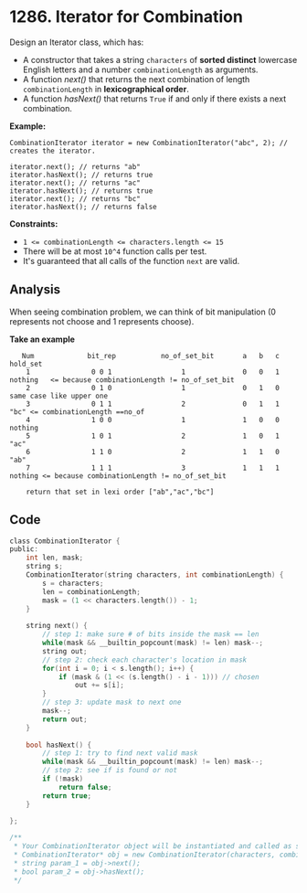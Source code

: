 # 1286. Iterator for Combination

Design an Iterator class, which has:

- A constructor that takes a string `characters` of **sorted distinct** lowercase English letters and a number `combinationLength` as arguments.
- A function *next()* that returns the next combination of length `combinationLength` in **lexicographical order**.
- A function *hasNext()* that returns `True` if and only if there exists a next combination.

 

**Example:**

```
CombinationIterator iterator = new CombinationIterator("abc", 2); // creates the iterator.

iterator.next(); // returns "ab"
iterator.hasNext(); // returns true
iterator.next(); // returns "ac"
iterator.hasNext(); // returns true
iterator.next(); // returns "bc"
iterator.hasNext(); // returns false
```

 

**Constraints:**

- `1 <= combinationLength <= characters.length <= 15`
- There will be at most `10^4` function calls per test.
- It's guaranteed that all calls of the function `next` are valid.

## Analysis

When seeing combination problem, we can think of bit manipulation (0 represents not choose and 1 represents choose).

**Take an example**

```
   Num             bit_rep           no_of_set_bit       a   b   c              hold_set
    1               0 0 1                 1              0   0   1              nothing   <= because combinationLength != no_of_set_bit
    2               0 1 0                 1              0   1   0              same case like upper one
    3               0 1 1                 2              0   1   1              "bc" <= combinationLength ==no_of
    4               1 0 0                 1              1   0   0              nothing
    5               1 0 1                 2              1   0   1               "ac"
    6               1 1 0                 2              1   1   0               "ab"
    7               1 1 1                 3              1   1   1              nothing <= because combinationLength != no_of_set_bit

    return that set in lexi order ["ab","ac","bc"]
```

## Code

```c
class CombinationIterator {
public:
    int len, mask;
    string s;
    CombinationIterator(string characters, int combinationLength) {
        s = characters;
        len = combinationLength;
        mask = (1 << characters.length()) - 1;
    }
    
    string next() {
        // step 1: make sure # of bits inside the mask == len
        while(mask && __builtin_popcount(mask) != len) mask--;
        string out;
        // step 2: check each character's location in mask
        for(int i = 0; i < s.length(); i++) {
            if (mask & (1 << (s.length() - i - 1))) // chosen
                out += s[i];
        }
        // step 3: update mask to next one
        mask--; 
        return out;
    }
    
    bool hasNext() {
        // step 1: try to find next valid mask
        while(mask && __builtin_popcount(mask) != len) mask--;
        // step 2: see if is found or not
        if (!mask)
            return false;
        return true;
    }
    
};

/**
 * Your CombinationIterator object will be instantiated and called as such:
 * CombinationIterator* obj = new CombinationIterator(characters, combinationLength);
 * string param_1 = obj->next();
 * bool param_2 = obj->hasNext();
 */
```